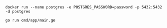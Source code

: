 `docker run --name postgres -e POSTGRES_PASSWORD=password -p 5432:5432 -d postgres`


`go run cmd/app/main.go`
